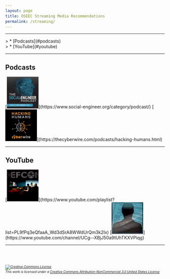 ```yaml
---
layout: page
title: OSEEC Streaming Media Recommendations
permalink: /streaming/
---
```

<hr>
> * [Podcasts](#podcasts)<br>
> * [YouTube](#youtube)<br>
<hr>
<a name="podcasts"></a>
<h2> Podcasts </h2> 
[<img src="/images/thumbs/2.PNG" width="100" height="100">](https://www.social-engineer.org/category/podcast/)
[<img src="/images/thumbs/6.png" width="100" height="100">](https://thecyberwire.com/podcasts/hacking-humans.html)
<br>
<hr>
<a name="youtube"></a> 
<h2> YouTube </h2>
[<img src="/images/thumbs/4.jpg" width="100" height="100">](https://www.youtube.com/playlist?list=PL9fPq3eQfaaA_Wd3dSrA8WWdUrQm3k2Ix)
[<img src="/images/thumbs/17.jpg" width="100" height="100">](https://www.youtube.com/channel/UCg--XBjJ50a9tUhTKXVPiqg)
<hr>
<br>
<br>
<h6 style="font-size:10px;"><a rel="license" href="http://creativecommons.org/licenses/by-nc/3.0/us/"><img alt="Creative Commons License" style="border-width:0" src="https://i.creativecommons.org/l/by-nc/3.0/us/88x31.png" /></a><br />This work is licensed under a <a rel="license" href="http://creativecommons.org/licenses/by-nc/3.0/us/">Creative Commons Attribution-NonCommercial 3.0 United States License</a></h6>
